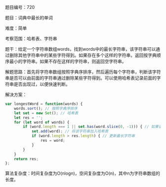 题目编号：720

题目：词典中最长的单词

难度：简单

考察范围：哈希表、字符串

题干：给定一个字符串数组words，找到words中的最长字符串，该字符串可以通过删除其他字符串中的某些字符得到。如果存在多个这样的字符串，返回按字典顺序最小的字符串。如果不存在这样的字符串，则返回空字符串。

解题思路：首先将字符串数组按照字典序排序，然后遍历每个字符串，判断该字符串是否可以由前面的字符串通过删除某些字符得到。可以使用哈希表记录前面的字符串是否出现过，以便快速判断。

解决方案：

```javascript
var longestWord = function(words) {
    words.sort(); // 按照字典序排序
    let set = new Set(); // 哈希表
    let res = '';
    for (let word of words) {
        if (word.length === 1 || set.has(word.slice(0, -1))) { // 如果该字符串长度为1或者前面的字符串出现过
            set.add(word); // 将该字符串加入哈希表
            if (word.length > res.length) { // 更新最长字符串
                res = word;
            }
        }
    }
    return res;
};
```

算法复杂度：时间复杂度为O(nlogn)，空间复杂度为O(n)，其中n为字符串数组的长度。